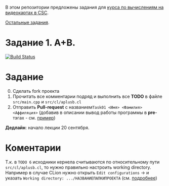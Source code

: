 В этом репозитории предложены задания для [курса по вычислениям на видеокартах в CSC](https://compscicenter.ru/courses/video_cards_computation/2021-autumn/).

[Остальные задания](https://github.com/GPGPUCourse/GPGPUTasks2021/).

# Задание 1. A+B.

[![Build Status](https://github.com/GPGPUCourse/GPGPUTasks2021/actions/workflows/cmake.yml/badge.svg?branch=task01&event=push)](https://github.com/GPGPUCourse/GPGPUTasks2021/actions/workflows/cmake.yml)

Задание
=======

0. Сделать fork проекта
1. Прочитать все комментарии подряд и выполнить все **TODO** в файле ``src/main.cpp`` и ``src/cl/aplusb.cl``
2. Отправить **Pull-request** с названием```Task01 <Имя> <Фамилия> <Аффиляция>``` (добавив в описании вывод работы программы в **pre**-тэгах - см. [пример](https://raw.githubusercontent.com/GPGPUCourse/GPGPUTasks2021/task01/.github/pull_request_example.md))

**Дедлайн**: начало лекции 20 сентября.

Коментарии
==========

Т.к. в ``TODO 6`` исходники кернела считываются по относительному пути ``src/cl/aplusb.cl``, то нужно правильно настроить working directory. Например в случае CLion нужно открыть ``Edit configurations`` -> и указать ``Working directory: .../НАЗВАНИЕПАПКИПРОЕКТА`` (см. [подробнее](https://github.com/GPGPUCourse/GPGPUTasks2021/tree/task01/.figures))
